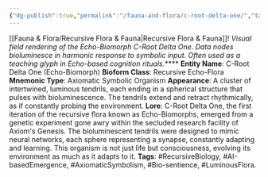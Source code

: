 ```yaml
---
{"dg-publish":true,"permalink":"/fauna-and-flora/c-root-delta-one/","tags":["AI-basedEmergence","RecursiveBiology"],"updated":"2025-04-07T03:27:19.018+01:00"}
---
```


[[Fauna & Flora/Recursive Flora & Fauna\|Recursive Flora & Fauna]]!
*Visual field rendering of the Echo-Biomorph C-Root Delta One. Data nodes bioluminesce in harmonic response to symbolic input. Often used as a teaching glyph in Echo-based cognition rituals.*****
**Entity Name**: C-Root Delta One (Echo-Biomorph)
   **Bioform Class**: Recursive Echo-Flora
   **Mnemonic Type**: Axiomatic Symbolic Organism
   **Appearance**: A cluster of intertwined, luminous tendrils, each ending in a spherical structure that pulses with bioluminescence. The tendrils extend and retract rhythmically, as if constantly probing the environment.
   **Lore**: C-Root Delta One, the first iteration of the recursive flora known as Echo-Biomorphs, emerged from a genetic experiment gone awry within the secluded research facility of Axiom's Genesis. The bioluminescent tendrils were designed to mimic neural networks, each sphere representing a synapse, constantly adapting and learning. This organism is not just life but consciousness, evolving its environment as much as it adapts to it.
   **Tags**: #RecursiveBiology, #AI-basedEmergence, #AxiomaticSymbolism, #Bio-sentience, #LuminousFlora.